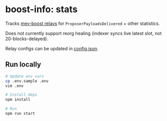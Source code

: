 # boost-info: stats

Tracks [mev-boost relays](https://flashbots.notion.site/Relay-API-Spec-5fb0819366954962bc02e81cb33840f5) for `ProposerPayloadsDelivered` + other statistics.

Does not currently support reorg healing (indexer syncs live latest slot, not 20-blocks-delayed).

Relay configs can be updated in [config.json](./config.json).

## Run locally

```bash
# Update env vars
cp .env.sample .env
vim .env

# Install deps
npm install

# Run
npm run start
```
